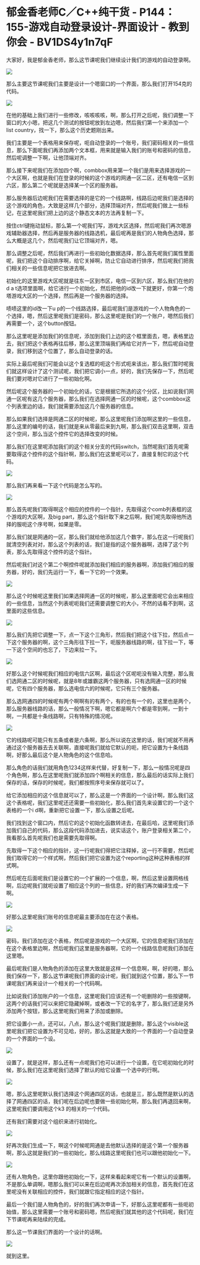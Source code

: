 # 郁金香老师C／C++纯干货 - P144：155-游戏自动登录设计-界面设计 - 教到你会 - BV1DS4y1n7qF

大家好，我是郁金香老师，那么这节课呢我们继续设计我们的游戏的自动登录啊。

![](img/77ca17767d390f42185d2b1723e299c7_1.png)

那么主要这节课呢我们主要是设计一个嗯窗口的一个界面，那么我们打开154克的代码。

![](img/77ca17767d390f42185d2b1723e299c7_3.png)

在他的基础上我们进行一些修改，咳咳咳咳，啊，那么打开之后呢，我们调整一下窗口的大小嗯，把这几个测试的按钮呢放到左边嗯，然后我们第一个来添加一个list country，找一下，那么这个历史题刚出来。

我们主要是一个表格用来保存呢，呃自动登录的一个账号，我们密码相关的一些信息，那么下面呢我们再添加两个文本框，用来就是输入我们的账号和密码的信息，然后呢调整一下啊，让他顶端对齐。

那么接下来呢我们在添加四个啊，combbox用来第一个我们是用来选择游戏的一个大区啊，也就是我们在登录的时候的这个游戏的网通一区二区，还有电信一区到六区，那么第二个呢就是选择某一个区的服务器。

那么服务器后边呢我们在需要选择的是它的一个线路啊，线路后边呢我们是选择的这个游戏的角色，大致是这样几个部分，选择顶端对齐，然后呢我们做上一些标记，在这里呢我们把上边的这个静态文本的方法再复制一下。

按住ctrl键拖动鼠标，那么第一个呢我们写，游戏大区选择，然后呢我们再次嗯游戏辅助器选择，然后再是服务器的线路选机，最后呢再是我们的人物角色选择，那么大概是这几个，然后呢我们让它顶端对齐，嗯。

那么调整之后呢，然后我们再进行一些初始化数据选择，那么首先呢我们属性里面呢，我们把这个自动排序啊，给它关掉啊，防止它自动进行排序，然后呢我们把我们相关的一些信息呢把它放进去啊。

初始化的这里游戏大区呢就是往东一区到市区，电信一区到六区，那么我们在他的d a t选项里面啊，给它进行一个初始化，然后把他的id改一下就更好，你第一个炮塔游戏大区的一个选择，然后再是一个服务器的选择。

啧啧这里的id改一下u p的一个线路选择，最后呢我们是游戏的一个人物角色的一个选择，嗯，然后这里呢我们是密码，那么这里呢是我们的一个账户，嗯然后我们再需要一个，这个button按钮。

那么这里呢是添加我们的信息呢，添加到我们上边的这个框里面去，嗯，表格里边去，我们把这个表格再往后移，那么这里顶端我们再给它对齐一下，然后呢自动登录，我们移到这个位置了，那么自动登录的话。

实际上最后呢我们可能会以这个复选框的呃这个形式呃来该出，那么我们暂时呢我们就这样设计了这个测试呢，我们把它调小一点，好的，我们先保存一下，然后呢我们要对嗯对它进行了一些初始化啊。

然后呢这个服务器的一个初始化的话，它是根据它所选的这个分区，比如说我们网通一区呢有这几个服务器，那么我们在选择网通一区的时候呢，这个combbox这个列表里边的话，我们就需要添加这几个服务器的信息。

那么如果我们选择是网通二区的时候呢，那么这里呢我们添加啊这里的一些信息，那么这里的编号的话，我们就是来从零最后来到九啊，那么我们双击这里啊，双击这个空间，那么当这个控件它的选择改变的时候。

那么我们在这里呢添加我们的这个相关分支的代码switch，当然呢我们首先呢需要取得这个控件的这个指针啊，那么我们在这里呢可以了，直接复制它的这个代码。



![](img/77ca17767d390f42185d2b1723e299c7_5.png)

那么我们再来看一下这个代码是怎么写的。

![](img/77ca17767d390f42185d2b1723e299c7_7.png)

那么首先呢我们取得啊这个相应的控件的一个指针，先取得这个comb列表框的这个游戏的大区啊，及big part，那么这个指针取下来之后啊，我们呢先取得他所选择的服呃这个序号啊，如果是零。

那么我们就是网通的一区，那么我们就给他添加这几个数字，那么在这一行呢我们就清空列表对对，那么这个列表的话，我们是指的这个服务器啊，选择了这个列表，那么先取得这个控件的这个指针。

然后呢我们对这个第二个啊控件呢就添加我们相应的服务器啊，添加我们相应的服务器，好的，我们先运行一下，看一下它的一个效果。



![](img/77ca17767d390f42185d2b1723e299c7_9.png)

那么这个时候呢这里我们如果选择网通一区的时候呢，那么这里面呢它会出来相应的一些信息，当然这个列表呢呃我们还需要调整它的大小，不然的话看不到啊，这里面的这些信息。



![](img/77ca17767d390f42185d2b1723e299c7_11.png)

那么我们先把它调整一下，点一下这个三角形，然后我们把这个往下拉，然后点一下这个服务器的啊，这个三角形往下拉一下，呃服务器线路的啊，往下拉一下，等一下这个空间的也忘了，下边来拉一下。



![](img/77ca17767d390f42185d2b1723e299c7_13.png)

好那么这个时候呢我们相应的电信六区啊，最后这个区呢呃没有输入完整，那么我们选网通二区的时候呢，就是8年或雄霸这两个服务器，只有选网通一区的时候呢，它有四个服务器，那么选电信六的时候呢，它只有三个服务器。

那么选网通四的时候呢有两个啊啊有的有两个，有的也有一个的，这里也是两个，那么服务器线路的话，那么一般情况下啊，嗯它都是啊六个都是零到啊，一到十啊，一共都是十条线路啊，只有特殊的情况呢。



![](img/77ca17767d390f42185d2b1723e299c7_15.png)

它的线路呢可能只有五条或者是六条啊，那么所以说在这里的话，我们呢就不用再通过这个服务器去去关联啊，直接呢我们就给它默认的呃，把它设置为十条线路啊，好那么最后这个是人物角色的这个信息哈。

那么角色的话我们就用角色1234这样来代替，好复制一下，那么一般情况呢是四个角色啊，那么在这里呢我们就添加四个啊相关的信息，那么最后的话实际上我们保存的话，保存的时候呢，我们都按照序号来保存就可以了。

给它添加相应的这个信息就可以了，那么这是一个界面的一个设计啊，那么我们这这个表格呢，我们这里呢还还需要一些初始化，那么我们首先来设置它的一个这个表格的一个i d啊，重新把它设置一下，那么设置之后呢。

我们找到这个窗口内，然后它的这个初始化函数转进去，在最后哈，这里呢我们添加我们自己的代码，那么这段代码添加进去，说实话这个，账户登录相关第二个，我看那么首先呢我们也是需要先取得啊。

先取得一下这个相应的指针，这一行呢我们得把它注释掉，这一行不需要，然后呢我们取得它的一个样式啊，然后我们把它设置为这个reporting这种这种表格的样式啊。

然后呢在后面呢我们是设置它的一个扩展的一个信息，啊，然后这里设置网格线啊，后边呢我们就呃设置了相应这个列的一些信息，好的我们再次编译生成一下啊。



![](img/77ca17767d390f42185d2b1723e299c7_17.png)

好那么这里呢我们账号的信息呢最主要添加在在这个表格。

![](img/77ca17767d390f42185d2b1723e299c7_19.png)

密码，我们添加在这个表格，然后呢是游戏的一个大区啊，它的信息呢我们添加在在这个表格里边啊，然后呢我们这里是服务器啊，它的一个线路信息呢我们添加在这里嗯。

最后呢我们是人物角色的添加在这里大致就是这样一个信息啊，啊，好的嗯，那么我们保存一下，那么这节课呢我们界面的设计呢，我们就到这个位置，那么下一节课呢我们再来设计一个相关的一个代码啊。

比如说我们添加账户的一个信息，这里呢我们应该还有一个呃删除的一些按键啊，这两个的话我们可以来把它隐藏掉啊，或者改一下它的名字了，那么我们还是另外添加两个按钮，那么这里呢我们用来了添加或删除。

把它设置小一点，还可以，八点，那么这个呢我们就是删除，那么这个visible这里呢我们把它设置为不可见哈，好的，那么这就是大致的一个界面的一个自动登录的一个界面的一个设。



![](img/77ca17767d390f42185d2b1723e299c7_21.png)

设置了，就是这样，那么还有一点呢我们也可以进行一个设置，在它呃初始化的时候，那么我们在这里呢我们选择了默认的给它设置一个选中的行啊。



![](img/77ca17767d390f42185d2b1723e299c7_23.png)

嗯，那么这里呢默认我们选择这个网通四区的话，也就是三，那么既然是默认的选择了网通四区的话，我们呢在后边呢也要做一些初始化啊，那么我们再退回来啊，这里呢我们要调用这个k3 的相关的一个代码。

还有我们需要对这个组织来进行初始化。

![](img/77ca17767d390f42185d2b1723e299c7_25.png)

好再次我们生成一下，啊这个时候呢网通是去他默认选择的是这个第一个服务器啊，那么这就是我们的一些初始化，那么线路这里呢我们也可以跟他初始化一下。



![](img/77ca17767d390f42185d2b1723e299c7_27.png)

还有人物角色，这里你跟他初始化一下，这样来看起来呢它有一个默认的设置啊，不是那么单调啊，嗯那么我们可以来在后边呢再次添加相关的信息，首先我们在这里呢没有关联相应的控件，我们就跟它指定相应的这个指针。

最后一个我们是人物角色的，好的我们再次申请一下，好那么这里呢都有一些呃初始值，那么这里需要一个账号和密码嗯，然后呢我们就其他的这个代码呢，我们在下节课呢再来陆续的完成。

那么这一节课我们界面的一个设计的话啊。

![](img/77ca17767d390f42185d2b1723e299c7_29.png)

就到这里。